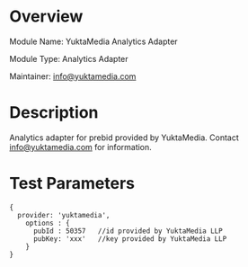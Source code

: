 # Overview
Module Name: YuktaMedia Analytics Adapter

Module Type: Analytics Adapter

Maintainer: info@yuktamedia.com

# Description

Analytics adapter for prebid provided by YuktaMedia. Contact info@yuktamedia.com for information.

# Test Parameters

```
{
  provider: 'yuktamedia',
    options : {
      pubId : 50357   //id provided by YuktaMedia LLP
      pubKey: 'xxx'   //key provided by YuktaMedia LLP
    }
}
```

